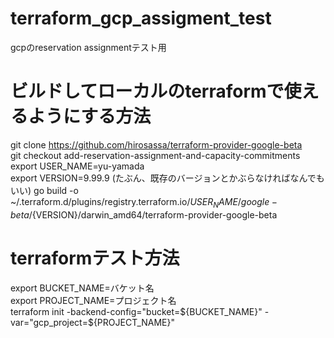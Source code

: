 # terraform_gcp_assigment_test
gcpのreservation assignmentテスト用

# ビルドしてローカルのterraformで使えるようにする方法
git clone https://github.com/hirosassa/terraform-provider-google-beta   
git checkout add-reservation-assignment-and-capacity-commitments  
export USER_NAME=yu-yamada   
export VERSION=9.99.9   (たぶん、既存のバージョンとかぶらなければなんでもいい)
go build -o ~/.terraform.d/plugins/registry.terraform.io/${USER_NAME}/google-beta/${VERSION}/darwin_amd64/terraform-provider-google-beta

# terraformテスト方法
export BUCKET_NAME=バケット名   
export PROJECT_NAME=プロジェクト名   
terraform init -backend-config="bucket=${BUCKET_NAME}" -var="gcp_project=${PROJECT_NAME}"
